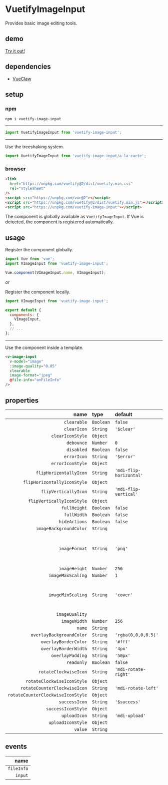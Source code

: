 # VuetifyImageInput

Provides basic image editing tools.

## demo

[Try it out!](https://seregpie.github.io/VuetifyImageInput/)

## dependencies

- [VueClaw](https://github.com/SeregPie/VueClaw)

## setup

### npm

```shell
npm i vuetify-image-input
```

---

```javascript
import VuetifyImageInput from 'vuetify-image-input';
```

---

Use the treeshaking system.

```javascript
import VuetifyImageInput from 'vuetify-image-input/a-la-carte';
```

### browser

```html
<link
  href="https://unpkg.com/vuetify@2/dist/vuetify.min.css"
  rel="stylesheet"
/>
<script src="https://unpkg.com/vue@2"></script>
<script src="https://unpkg.com/vuetify@2/dist/vuetify.min.js"></script>
<script src="https://unpkg.com/vuetify-image-input"></script>
```

The component is globally available as `VuetifyImageInput`. If Vue is detected, the component is registered automatically.

## usage

Register the component globally.

```javascript
import Vue from 'vue';
import VImageInput from 'vuetify-image-input';

Vue.component(VImageInput.name, VImageInput);
```

*or*

Register the component locally.

```javascript
import VImageInput from 'vuetify-image-input';

export default {
  components: {
    VImageInput,
  },
  // ...
};
```

---

Use the component inside a template.

```html
<v-image-input
  v-model="image"
  :image-quality="0.85"
  clearable
  image-format="jpeg"
  @file-info="onFileInfo"
/>
```

## properties

| name | type | default | description |
| ---: | :--- | :--- | :--- |
| `clearable` | `Boolean` | `false` | |
| `clearIcon` | `String` | `'$clear'` | |
| `clearIconStyle` | `Object` | | |
| `debounce` | `Number` | `0` | |
| `disabled` | `Boolean` | `false` | |
| `errorIcon` | `String` | `'$error'` | |
| `errorIconStyle` | `Object` | | |
| `flipHorizontallyIcon` | `String` | `'mdi-flip-horizontal'` | |
| `flipHorizontallyIconStyle` | `Object` | | |
| `flipVerticallyIcon` | `String` | `'mdi-flip-vertical'` | |
| `flipVerticallyIconStyle` | `Object` | | |
| `fullHeight` | `Boolean` | `false` | |
| `fullWidth` | `Boolean` | `false` | |
| `hideActions` | `Boolean` | `false` | |
| `imageBackgroundColor` | `String` | | |
| `imageFormat` | `String` | `'png'` | Possible values are `'png'`, `'jpeg'` and `'webp'`. |
| `imageHeight` | `Number` | `256` | |
| `imageMaxScaling` | `Number` | `1` | |
| `imageMinScaling` | `String` | `'cover'` | Possible values are `'cover'` and `'contain'`. |
| `imageQuality` | | | |
| `imageWidth` | `Number` | `256` | |
| `name` | `String` | | |
| `overlayBackgroundColor` | `String` | `'rgba(0,0,0,0.5)'` | |
| `overlayBorderColor` | `String` | `'#fff'` | |
| `overlayBorderWidth` | `String` | `'4px'` | |
| `overlayPadding` | `String` | `'50px'` | |
| `readonly` | `Boolean` | `false` | |
| `rotateClockwiseIcon` | `String` | `'mdi-rotate-right'` | |
| `rotateClockwiseIconStyle` | `Object` | | |
| `rotateCounterClockwiseIcon` | `String` | `'mdi-rotate-left'` | |
| `rotateCounterClockwiseIconStyle` | `Object` | | |
| `successIcon` | `String` | `'$success'` | |
| `successIconStyle` | `Object` | | |
| `uploadIcon` | `String` | `'mdi-upload'` | |
| `uploadIconStyle` | `Object` | | |
| `value` | `String` | | |

## events

| name |
| ---: |
| `fileInfo` |
| `input` |

